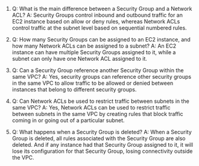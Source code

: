 

1) Q: What is the main difference between a Security Group and a Network ACL?
   A: Security Groups control inbound and outbound traffic for an EC2 instance based on allow or deny rules, whereas Network ACLs control traffic at the subnet level based on sequential numbered rules. 

2) Q: How many Security Groups can be assigned to an EC2 instance, and how many Network ACLs can be assigned to a subnet?
   A: An EC2 instance can have multiple Security Groups assigned to it, while a subnet can only have one Network ACL assigned to it. 

3) Q: Can a Security Group reference another Security Group within the same VPC?
    A: Yes, security groups can reference other security groups in the same VPC to allow traffic to be allowed or denied between instances that belong to different security groups. 

4) Q: Can Network ACLs be used to restrict traffic between subnets in the same VPC?
   A: Yes, Network ACLs can be used to restrict traffic between subnets in the same VPC by creating rules that block traffic coming in or going out of a particular subnet. 

5) Q: What happens when a Security Group is deleted?
   A: When a Security Group is deleted, all rules associated with the Security Group are also deleted. And if any instance had that Security Group assigned to it, it will lose its configuration for that Security Group, losing connectivity outside the VPC.